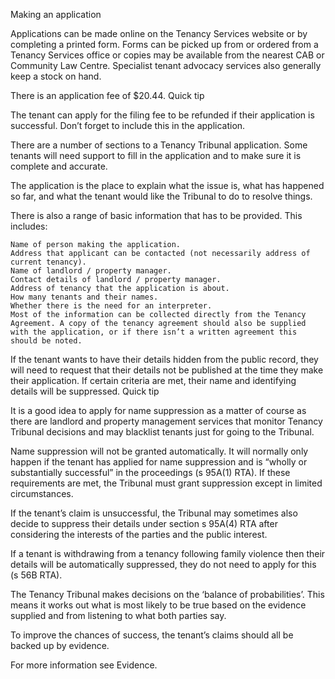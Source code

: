 
Making an application

Applications can be made online on the Tenancy Services website or by completing a printed form. Forms can be picked up from or ordered from a Tenancy Services office or copies may be available from the nearest CAB  or Community Law Centre. Specialist tenant advocacy services also generally keep a stock on hand.

There is an application fee of $20.44.
Quick tip

The tenant can apply for the filing fee to be refunded if their application is successful. Don’t forget to include this in the application.

There are a number of sections to a Tenancy Tribunal application. Some tenants will need support to fill in the application and to make sure it is complete and accurate.

The application is the place to explain what the issue is, what has happened so far, and what the tenant would like the Tribunal to do to resolve things.

There is also a range of basic information that has to be provided. This includes:

    Name of person making the application.
    Address that applicant can be contacted (not necessarily address of current tenancy).
    Name of landlord / property manager.
    Contact details of landlord / property manager.
    Address of tenancy that the application is about.
    How many tenants and their names.
    Whether there is the need for an interpreter.
    Most of the information can be collected directly from the Tenancy Agreement. A copy of the tenancy agreement should also be supplied with the application, or if there isn’t a written agreement this should be noted.

If the tenant wants to have their details hidden from the public record, they will need to request that their details not be published at the time they make their application. If certain criteria are met, their name and identifying details will be suppressed.
Quick tip

It is a good idea to apply for name suppression as a matter of course as there are landlord and property management services that monitor Tenancy Tribunal decisions and may blacklist tenants just for going to the Tribunal.

Name suppression will not be granted automatically. It will normally only happen if the tenant has applied for name suppression and is “wholly or substantially successful” in the proceedings (s 95A(1) RTA). If these requirements are met, the Tribunal must grant suppression except in limited circumstances.

If the tenant’s claim is unsuccessful, the Tribunal may sometimes also decide to suppress their details under section s 95A(4) RTA after considering the interests of the parties and the public interest.

If a tenant is withdrawing from a tenancy following family violence then their details will be automatically suppressed, they do not need to apply for this (s 56B RTA).

The Tenancy Tribunal makes decisions on the ‘balance of probabilities’. This means it works out what is most likely to be true based on the evidence supplied and from listening to what both parties say.

To improve the chances of success, the tenant’s claims should all be backed up by evidence.

For more information see Evidence.
